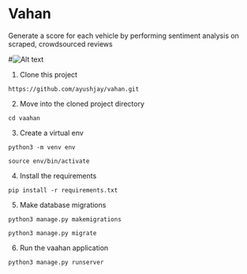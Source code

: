 # Vahan
Generate a score for each vehicle by performing sentiment analysis on scraped, crowdsourced reviews

#![Alt text](https://user-images.githubusercontent.com/83749892/259807711-f2c3c969-8f47-4367-ac77-4d9a51fa6f53.gif)  


1. Clone this project
```
https://github.com/ayushjay/vahan.git
```
2. Move into the cloned project directory
```
cd vaahan
```
3. Create a virtual env
```
python3 -m venv env

source env/bin/activate
```
4. Install the requirements
```
pip install -r requirements.txt
```
5. Make database migrations
```
python3 manage.py makemigrations

python3 manage.py migrate
```
6. Run the vaahan application
```
python3 manage.py runserver
```

